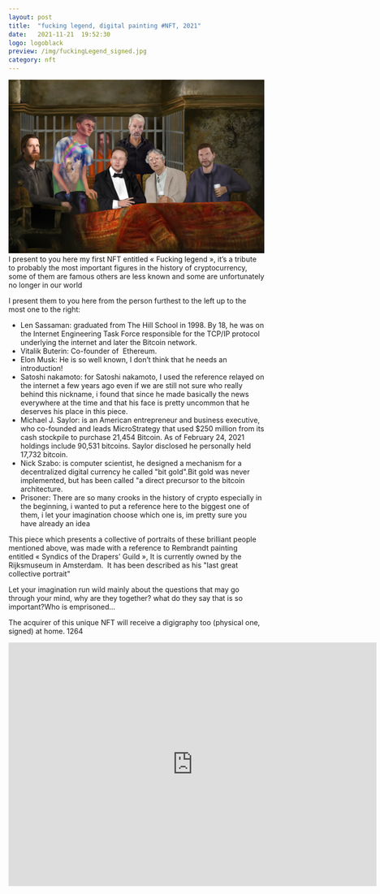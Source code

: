 ```yaml
---
layout: post
title:  "fucking legend, digital painting #NFT, 2021"
date:   2021-11-21  19:52:30
logo: logoblack
preview: /img/fuckingLegend_signed.jpg
category: nft
---
```


![night and light](/img/fuckingLegend_signed.jpg) 
I present to you here my first NFT entitled « Fucking legend », it’s a tribute to probably the most important figures in the history of cryptocurrency, some of them are famous others are less known and some are unfortunately no longer in our world

I present them to you here from the person furthest to the left up to the most one to the right: 

- Len Sassaman:  graduated from The Hill School in 1998. By 18, he was on the Internet Engineering Task Force responsible for the TCP/IP protocol underlying the internet and later the Bitcoin network.
- Vitalik Buterin:  Co-founder of  Ethereum. 
- Elon Musk: He is so well known, I don’t think that he needs an introduction! 
- Satoshi nakamoto: for Satoshi nakamoto, I used the reference relayed on the internet a few years ago even if we are still not sure who really behind this nickname, i found that since he made basically the news everywhere at the time and that his face is pretty uncommon that he deserves his place in this piece.
- Michael J. Saylor: is an American entrepreneur and business executive, who co-founded and leads MicroStrategy that used $250 million from its cash stockpile to purchase 21,454 Bitcoin. As of February 24, 2021 holdings include 90,531 bitcoins. Saylor disclosed he personally held 17,732 bitcoin.
- Nick Szabo: is computer scientist, he designed a mechanism for a decentralized digital currency he called "bit gold".Bit gold was never implemented, but has been called "a direct precursor to the bitcoin architecture.
- Prisoner:  There are so many crooks in the history of crypto especially in the beginning, i wanted to put a reference here to the biggest one of them, i let your imagination choose which one is, im pretty sure you have already an idea

This piece which presents a collective of portraits of these brilliant people mentioned above,  was made with a reference to Rembrandt painting  entitled « Syndics of the Drapers' Guild », It is currently owned by the Rijksmuseum in Amsterdam.  It has been described as his "last great collective portrait"
 
Let your imagination run wild mainly about the questions that may go through your mind, why are they together? what do they say that is so important?Who is emprisoned…

The acquirer of this unique NFT will receive a digigraphy too (physical one, signed)  at home. 1264

<iframe width="725" height="480" src="https://www.youtube.com/embed/_r8XLAfR8mc" title="YouTube video player" frameborder="0" allow="accelerometer; autoplay; clipboard-write; encrypted-media; gyroscope; picture-in-picture" allowfullscreen></iframe>

